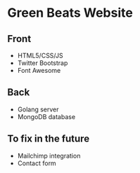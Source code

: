 # Green Beats Website

## Front 
* HTML5/CSS/JS
* Twitter Bootstrap
* Font Awesome

## Back
* Golang server
* MongoDB database 

## To fix in the future
* Mailchimp integration
* Contact form